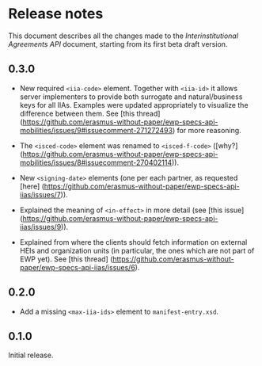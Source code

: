 Release notes
=============

This document describes all the changes made to the *Interinstitutional
Agreements API* document, starting from its first beta draft version.


0.3.0
-----

* New required `<iia-code>` element. Together with `<iia-id>` it allows server
  implementers to provide both surrogate and natural/business keys for all
  IIAs. Examples were updated appropriately to visualize the difference between
  them. See [this thread]
  (https://github.com/erasmus-without-paper/ewp-specs-api-mobilities/issues/9#issuecomment-271272493)
  for more reasoning.

* The `<isced-code>` element was renamed to `<isced-f-code>` ([why?]
  (https://github.com/erasmus-without-paper/ewp-specs-api-mobilities/issues/8#issuecomment-270402114)).

* New `<signing-date>` elements (one per each partner, as requested [here]
  (https://github.com/erasmus-without-paper/ewp-specs-api-iias/issues/7)).

* Explained the meaning of `<in-effect>` in more detail (see [this issue]
  (https://github.com/erasmus-without-paper/ewp-specs-api-iias/issues/9)).

* Explained from where the clients should fetch information on external HEIs
  and organization units (in particular, the ones which are not part of EWP
  yet). See [this thread]
  (https://github.com/erasmus-without-paper/ewp-specs-api-iias/issues/6).


0.2.0
-----

* Add a missing `<max-iia-ids>` element to `manifest-entry.xsd`.


0.1.0
-----

Initial release.
